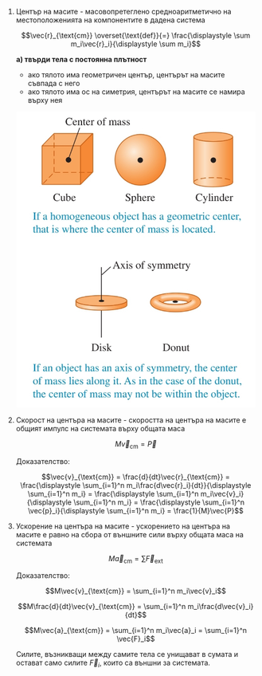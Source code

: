 1. Център на масите - масовопретеглено средноаритметично на местоположенията на компонентите в дадена система
	
	$$\vec{r}_{\text{cm}} \overset{\text{def}}{=} \frac{\displaystyle \sum m_i\vec{r}_i}{\displaystyle \sum m_i}$$
	
	**а) твърди тела с постоянна плътност**
	- ако тялото има геометричен център, центърът на масите съвпада с него
	- ако тялото има ос на симетрия, центърът на масите се намира върху нея
	
	![](Resources/Centre%20of%20Mass.jpg)

2. Скорост на центъра на масите - скоростта на центъра на масите е общият импулс на системата върху общата маса
	
	$$M\vec{v}_{\text{cm}} = \vec{P}$$
	
	Доказателство: 
	
	$$\vec{v}_{\text{cm}} = \frac{d}{dt}\vec{r}_{\text{cm}} = \frac{\displaystyle \sum_{i=1}^n m_i\frac{d\vec{r}_i}{dt}}{\displaystyle \sum_{i=1}^n m_i} = \frac{\displaystyle \sum_{i=1}^n m_i\vec{v}_i}{\displaystyle \sum_{i=1}^n m_i} = \frac{\displaystyle \sum_{i=1}^n \vec{p}_i}{\displaystyle \sum_{i=1}^n m_i} = \frac{1}{M}\vec{P}$$
	

3. Ускорение на центъра на масите - ускорението на центъра на масите е равно на сбора от външните сили върху общата маса на системата
	
	$$M\vec{a}_{\text{cm}} = \sum \vec{F}_{\text{ext}}$$
	
	Доказателство:
	
	$$M\vec{v}_{\text{cm}} = \sum_{i=1}^n m_i\vec{v}_i$$
	
	$$M\frac{d}{dt}\vec{v}_{\text{cm}} = \sum_{i=1}^n m_i\frac{d\vec{v}_i}{dt}$$
	
	$$M\vec{a}_{\text{cm}} = \sum_{i=1}^n m_i\vec{a}_i = \sum_{i=1}^n \vec{F}_i$$
	
	Силите, възникващи между самите тела се унищават в сумата и остават само силите $\vec{F}_i$, които са външни за системата.
	